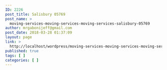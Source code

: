 ```yaml
---
ID: 2226
post_title: Salisbury 05769
post_name: >
  moving-services-moving-services-moving-services-salisbury-05769
author: mrgabonijeff@gmail.com
post_date: 2018-03-28 01:37:09
layout: page
link: >
  http://localhost/wordpress/moving-services-moving-services-moving-services-salisbury-05769/
published: true
tags: [ ]
categories: [ ]
---
```

